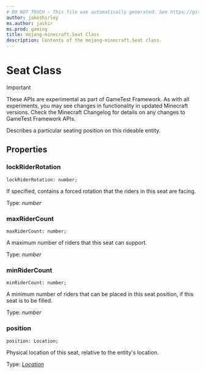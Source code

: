 ```yaml
---
# DO NOT TOUCH — This file was automatically generated. See https://github.com/Mojang/MinecraftScriptingApiDocsGenerator to modify descriptions, examples, etc.
author: jakeshirley
ms.author: jashir
ms.prod: gaming
title: mojang-minecraft.Seat Class
description: Contents of the mojang-minecraft.Seat class.
---
```

# Seat Class
>[!IMPORTANT]
>These APIs are experimental as part of GameTest Framework. As with all experiments, you may see changes in functionality in updated Minecraft versions. Check the Minecraft Changelog for details on any changes to GameTest Framework APIs.

Describes a particular seating position on this rideable entity.

## Properties
### **lockRiderRotation**
`lockRiderRotation: number;`

If specified, contains a forced rotation that the riders in this seat are facing.

Type: *number*


### **maxRiderCount**
`maxRiderCount: number;`

A maximum number of riders that this seat can support.

Type: *number*


### **minRiderCount**
`minRiderCount: number;`

A minimum number of riders that can be placed in this seat position, if this seat is to be filled.

Type: *number*


### **position**
`position: Location;`

Physical location of this seat, relative to the entity's location.

Type: [*Location*](Location.md)




